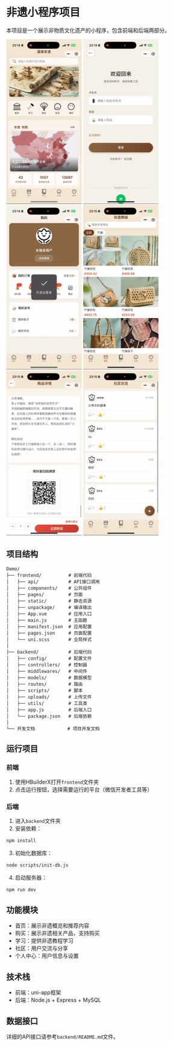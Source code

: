 # 非遗小程序项目

本项目是一个展示非物质文化遗产的小程序，包含前端和后端两部分。

<p float="left">
  <img src="pictureShow/微信图片_20250616133249.jpg" width="200"/>
  <img src="pictureShow/微信图片_20250616133250.jpg" width="200"/>
  <img src="pictureShow/微信图片_202506161332491.jpg" width="200"/>
  <img src="pictureShow/微信图片_202506161332501.jpg" width="200"/>
  <img src="pictureShow/微信图片_202506161332502.jpg" width="200"/>
  <img src="pictureShow/微信图片_20250616133234.jpg" width="200"/>
</p>


## 项目结构

```
Demo/
├── frontend/          # 前端代码
│   ├── api/           # API接口调用
│   ├── components/    # 公共组件
│   ├── pages/         # 页面
│   ├── static/        # 静态资源
│   ├── unpackage/     # 编译输出
│   ├── App.vue        # 应用入口
│   ├── main.js        # 主函数
│   ├── manifest.json  # 应用配置
│   ├── pages.json     # 页面配置
│   └── uni.scss       # 全局样式
│
├── backend/           # 后端代码
│   ├── config/        # 配置文件
│   ├── controllers/   # 控制器
│   ├── middlewares/   # 中间件
│   ├── models/        # 数据模型
│   ├── routes/        # 路由
│   ├── scripts/       # 脚本
│   ├── uploads/       # 上传文件
│   ├── utils/         # 工具类
│   ├── app.js         # 后端入口
│   └── package.json   # 后端依赖
│
└── 开发文档            # 项目开发文档
```

## 运行项目


### 前端

1. 使用HBuilderX打开`frontend`文件夹
2. 点击运行按钮，选择需要运行的平台（微信开发者工具等）

### 后端

1. 进入`backend`文件夹
2. 安装依赖：
```bash
npm install
```
3. 初始化数据库：
```bash
node scripts/init-db.js
```
4. 启动服务器：
```bash
npm run dev
```

## 功能模块

- 首页：展示非遗概览和推荐内容
- 购买：展示非遗相关产品，支持购买
- 学习：提供非遗教程学习
- 社区：用户交流与分享
- 个人中心：用户信息与设置

## 技术栈

- 前端：uni-app框架
- 后端：Node.js + Express + MySQL

## 数据接口

详细的API接口请参考`backend/README.md`文件。 
